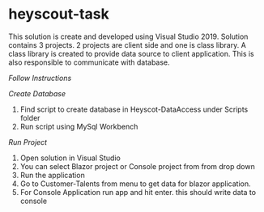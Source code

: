 # heyscout-task

This solution is create and developed using Visual Studio 2019.
Solution contains 3 projects. 2 projects are client side and one is class library.
A class library is created to provide data source to client application. This is also responsible to communicate with database.


*Follow Instructions*

*Create Database*
1. Find script to create database in Heyscot-DataAccess under Scripts folder
2. Run script using MySql Workbench

*Run Project*
1. Open solution in Visual Studio
2. You can select Blazor project or Console project from from drop down
3. Run the application
4. Go to Customer-Talents from menu to get data for blazor application.
5. For Console Application run app and hit enter. this should write data to console

